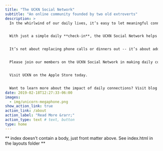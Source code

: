 ```yaml
---
title: "The UCKN Social Network"
subtitle: "An online community founded by two old extroverts"
description: >
  In the whirlwind of our daily lives, it’s easy to let meaningful connections slip through our fingers. The UCKN Social Network is here to change that. It’s a unique space designed for you and your groups to make checking in with one another an effortless part of your day. Every day.


  With just a simple daily **check-in**, the UCKN Social Network helps keep members connected in groups defined by its members. It’s about ensuring that, despite the rush of life, there’s always a moment to connect with those who matter. Here, it's the little updates, the daily 'here's what I'm up to' that keeps everyone in your chosen groups in the loop and connected.


  It’s not about replacing phone calls or dinners out -- it’s about adding a thin layer of connection to your day, no matter how small, to remind us that we’re part of a community.


  Please join our members on the UCKN Social Network in making daily connections a reality. It’s just a click away.


  Visit UCKN on the Apple Store today.


  Want to learn more about the impact of daily connections? Visit blog above at https://UCKN.net/blog for insights on how simple check-ins can enrich our social fabric.  
date: 2019-02-18T12:27:33-06:00
images:
  - img/unicorn-megaphone.png
show_action_link: true
action_link: /about
action_label: "Read More &rarr;"
action_type: text # text, button
type: home
---
```


** index doesn't contain a body, just front matter above.
See index.html in the layouts folder **
